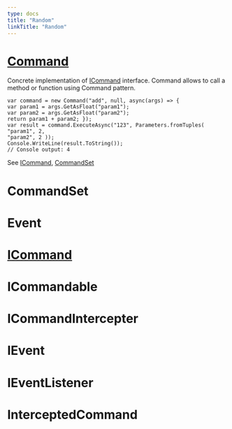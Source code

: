 ```yaml
---
type: docs
title: "Random"
linkTitle: "Random"
---
```


# [Command]()

Concrete implementation of [ICommand](#ICommand) interface. Command allows to call a method or function using Command pattern.

```.net
var command = new Command("add", null, async(args) => {
var param1 = args.GetAsFloat("param1");
var param2 = args.GetAsFloat("param2");
return param1 + param2; });
var result = command.ExecuteAsync("123", Parameters.fromTuples(
"param1", 2,
"param2", 2 ));
Console.WriteLine(result.ToString()); 
// Console output: 4
```

See [ICommand](../ICommand), [CommandSet](../CommandSet)


# CommandSet


# Event


# [ICommand]()


# ICommandable


# ICommandIntercepter


# IEvent


# IEventListener


# InterceptedCommand